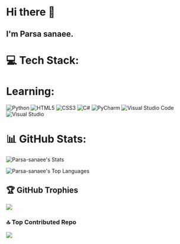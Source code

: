 # Hi there 👋
## I'm Parsa sanaee.

# 💻 Tech Stack:

#  Learning:
![Python](https://img.shields.io/badge/python-3670A0?style=for-the-badge&logo=python&logoColor=ffdd54) 
![HTML5](https://img.shields.io/badge/html5-%23E34F26.svg?style=for-the-badge&logo=html5&logoColor=white)
![CSS3](https://img.shields.io/badge/css3-%231572B6.svg?style=for-the-badge&logo=css3&logoColor=white) 
![C#](https://img.shields.io/badge/c%23-%23239120.svg?style=for-the-badge&logo=csharp&logoColor=white) 
![PyCharm](https://img.shields.io/badge/pycharm-143?style=for-the-badge&logo=pycharm&logoColor=black&color=black&labelColor=green)
![Visual Studio Code](https://img.shields.io/badge/Visual%20Studio%20Code-0078d7.svg?style=for-the-badge&logo=visual-studio-code&logoColor=white)
![Visual Studio](https://img.shields.io/badge/Visual%20Studio-5C2D91.svg?style=for-the-badge&logo=visual-studio&logoColor=white)

# 📊 GitHub Stats:
![Parsa-sanaee's Stats](https://github-readme-stats.vercel.app/api?username=Parsa-sanaee&theme=vue-dark&show_icons=true&hide_border=false&count_private=true)

![Parsa-sanaee's Top Languages](https://github-readme-stats.vercel.app/api/top-langs/?username=Parsa-sanaee&theme=vue-dark&show_icons=true&hide_border=false&layout=compact)


## 🏆 GitHub Trophies
![](https://github-profile-trophy.vercel.app/?username=Parsa-sanaee&theme=radical&no-frame=false&no-bg=true&margin-w=4)

### 🔝 Top Contributed Repo
![](https://github-contributor-stats.vercel.app/api?username=Parsa-sanaee&limit=5&theme=dark&combine_all_yearly_contributions=true)
